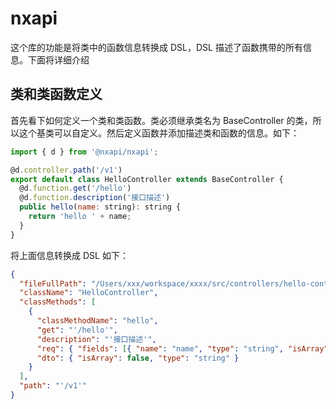 # nxapi

这个库的功能是将类中的函数信息转换成 DSL，DSL 描述了函数携带的所有信息。下面将详细介绍

## 类和类函数定义

首先看下如何定义一个类和类函数。类必须继承类名为 BaseController 的类，所以这个基类可以自定义。然后定义函数并添加描述类和函数的信息。如下：

```js
import { d } from '@nxapi/nxapi';

@d.controller.path('/v1')
export default class HelloController extends BaseController {
  @d.function.get('/hello')
  @d.function.description('接口描述')
  public hello(name: string): string {
    return 'hello ' + name;
  }
}
```

将上面信息转换成 DSL 如下：

```json
{
  "fileFullPath": "/Users/xxx/workspace/xxxx/src/controllers/hello-controller.ts",
  "className": "HelloController",
  "classMethods": [
    {
      "classMethodName": "hello",
      "get": "'/hello'",
      "description": "'接口描述'",
      "req": { "fields": [{ "name": "name", "type": "string", "isArray": false }], "type": "params" },
      "dto": { "isArray": false, "type": "string" }
    }
  ],
  "path": "'/v1'"
}
```

###
